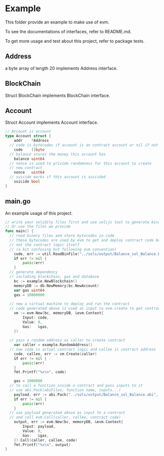 # Example

This folder provide an example to make use of evm.

To see the documentations of interfaces, refer to README.md.

To get more usage and test about this project, refer to package tests.

## Address

a byte array of length 20 implements Address interface.

## BlockChain

Struct BlockChain implements BlockChain interface.

## Account

Struct Account implements Account interface.

```go
// Account is account
type Account struct {
	addr    *Address
  // code is bytecodes if account is an contract account or nil if not
	code    []byte
  // balance stores the money this account has
	balance uint64
  // nonce is used to privide randomness for this account to create
  // new contract
	nonce   uint64
  // suicide marks if this account is suicided
	suicide bool
}

```

## main.go

An example usage of this project.

```go
// write your solidity files first and use solcjs tool to generate binary and // abi files
// Or use the files we provide
func main() {
  // read binary files and store bytecodes in code
  // these bytecodes are used by evm to get and deploy contract code but
  // not the contract logic itself
  // (a bit confusing but following evm convention)
	code, err := util.ReadBinFile("../sols/output/Balance_sol_Balance.bin")
	if err != nil {
		panic(err)
	}
  // generate dependency
  // including blockchain, gas and database
	bc := example.NewBlockchain()
	memoryDB := db.NewMemory(bc.NewAccount)
	var gas uint64
	gas = 10000000
  
  // new a virtual machine to deploy and run the contract
  // code generated above is used as input to evm.create to get contract code
	vm := evm.New(bc, memoryDB, &evm.Context{
		Input: code,
		Value: 0,
		Gas:   &gas,
	})
  
  // pass a random address as caller to create contract
	var caller = example.RandomAddress()
  // now code is actual contract logic and callee is contract address
	code, callee, err := vm.Create(caller)
	if err != nil {
		panic(err)
	}
	fmt.Printf("%x\n", code)

	gas = 1000000
  // to call a function inside a contract and pass inputs to it
  // use abi.Pack(abiFiles, function name, inputs...)
	payload, err := abi.Pack("../sols/output/Balance_sol_Balance.abi", "get")
	if err != nil {
		panic(err)
	}
  // use payload generated above as input to a contract
  // and call evm.Call(caller, callee, contract code)
	output, err := evm.New(bc, memoryDB, &evm.Context{
		Input: payload,
		Value: 0,
		Gas:   &gas,
	}).Call(caller, callee, code)
	fmt.Printf("%x\n", output)
}
```

